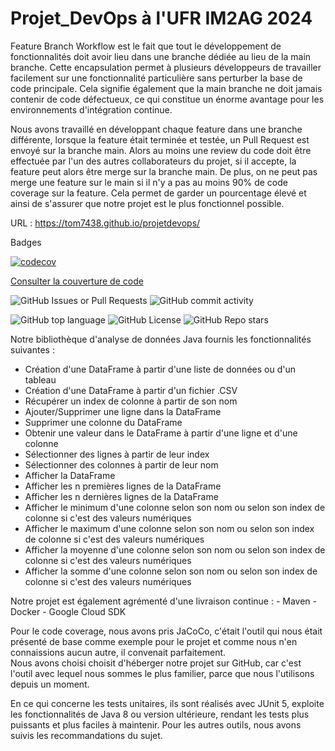 # Projet_DevOps à l'UFR IM2AG 2024

Feature Branch Workflow est le fait que tout le développement de fonctionnalités doit avoir lieu dans une branche dédiée au lieu de la main branche. Cette encapsulation permet à plusieurs développeurs de travailler facilement sur une fonctionnalité particulière sans perturber la base de code principale. Cela signifie également que la main branche ne doit jamais contenir de code défectueux, ce qui constitue un énorme avantage pour les environnements d'intégration continue.  

Nous avons travaillé en développant chaque feature dans une branche différente, lorsque la feature était terminée et testée, un Pull Request est envoyé sur la branche main. Alors au moins une review du code doit être effectuée par l'un des autres collaborateurs du projet, si il accepte, la feature peut alors être merge sur la branche main. De plus, on ne peut pas merge une feature sur le main si il n'y a pas au moins 90% de code coverage sur la feature.  Cela permet de garder un pourcentage élevé et ainsi de s'assurer que notre projet est le plus fonctionnel possible.

URL : https://tom7438.github.io/projetdevops/

Badges

[![codecov](https://codecov.io/gh/tom7438/projetdevops/graph/badge.svg?token=5INFKCFXE6)](https://codecov.io/gh/tom7438/projetdevops)

[Consulter la couverture de code](./target/site/jacoco/index.html)


![GitHub Issues or Pull Requests](https://img.shields.io/github/issues-pr/tom7438/Projet_DevOps)
![GitHub commit activity](https://img.shields.io/github/commit-activity/w/tom7438/Projet_DevOps)

![GitHub top language](https://img.shields.io/github/languages/top/tom7438/Projet_DevOps)
![GitHub License](https://img.shields.io/github/license/tom7438/Projet_DevOps)
![GitHub Repo stars](https://img.shields.io/github/stars/tom7438/Projet_DevOps)

Notre bibliothèque d'analyse de données Java fournis les fonctionnalités suivantes :
  - Création d'une DataFrame à partir d'une liste de données ou d'un tableau
  - Création d'une DataFrame à partir d'un fichier .CSV
  - Récupérer un index de colonne à partir de son nom
  - Ajouter/Supprimer une ligne dans la DataFrame
  - Supprimer une colonne du DataFrame
  - Obtenir une valeur dans le DataFrame à partir d'une ligne et d'une colonne
  - Sélectionner des lignes à partir de leur index
  - Sélectionner des colonnes à partir de leur nom
  - Afficher la DataFrame
  - Afficher les n premières lignes de la DataFrame
  - Afficher les n dernières lignes de la DataFrame
  - Afficher le minimum d'une colonne selon son nom ou selon son index de colonne si c'est des valeurs numériques
  - Afficher le maximum d'une colonne selon son nom ou selon son index de colonne si c'est des valeurs numériques
  - Afficher la moyenne d'une colonne selon son nom ou selon son index de colonne si c'est des valeurs numériques
  - Afficher la somme d'une colonne selon son nom ou selon son index de colonne si c'est des valeurs numériques

Notre projet est également agrémenté d'une livraison continue :  - Maven
                                                                   - Docker
                                                                   - Google Cloud SDK

Pour le code coverage, nous avons pris JaCoCo, c'était l'outil qui nous était présenté de base comme exemple pour le projet et comme nous n'en connaissions aucun autre, il convenait parfaitement.  
Nous avons choisi choisit d'héberger notre projet sur GitHub, car c'est l'outil avec lequel nous sommes le plus familier, parce que nous l'utilisons depuis un moment.

En ce qui concerne les tests unitaires, ils sont réalisés avec JUnit 5, exploite les fonctionnalités de Java 8 ou version ultérieure, rendant les tests plus puissants et plus faciles à maintenir.
Pour les autres outils, nous avons suivis les recommandations du sujet.
